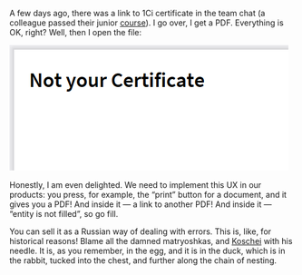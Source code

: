 ﻿A few days ago, there was a link to 1Ci certificate in the team chat (a colleague passed their junior [course](https://academy.1ci.com/courses/1c-junior-developer)). I go over, I get a PDF. Everything is OK, right? Well, then I open the file:

![Error.pdf](not-your-certificate.png)

Honestly, I am even delighted. We need to implement this UX in our products: you press, for example, the “print” button for a document, and it gives you a PDF! And inside it — a link to another PDF! And inside it — “entity is not filled”, so go fill.

You can sell it as a Russian way of dealing with errors. This is, like, for historical reasons! Blame all the damned matryoshkas, and [Koschei](https://en.wikipedia.org/wiki/Koschei) with his needle. It is, as you remember, in the egg, and it is in the duck, which is in the rabbit, tucked into the chest, and further along the chain of nesting.